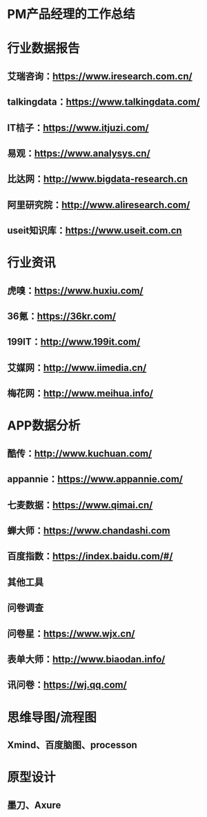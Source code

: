 # PM产品经理的工作总结
# 行业数据报告

## 艾瑞咨询：https://www.iresearch.com.cn/
## talkingdata：https://www.talkingdata.com/
## IT桔子：https://www.itjuzi.com/
## 易观：https://www.analysys.cn/
## 比达网：http://www.bigdata-research.cn
## 阿里研究院：http://www.aliresearch.com/
## useit知识库：https://www.useit.com.cn


# 行业资讯 
## 虎嗅：https://www.huxiu.com/
## 36氪：https://36kr.com/
## 199IT：http://www.199it.com/
## 艾媒网：http://www.iimedia.cn/
## 梅花网：http://www.meihua.info/

# APP数据分析 
## 酷传：http://www.kuchuan.com/
## appannie：https://www.appannie.com/
## 七麦数据：https://www.qimai.cn/
## 蝉大师：https://www.chandashi.com
## 百度指数：https://index.baidu.com/#/

## 其他工具

## 问卷调查 
## 问卷星：https://www.wjx.cn/ 
## 表单大师：http://www.biaodan.info/ 
## 讯问卷：https://wj.qq.com/

# 思维导图/流程图 
## Xmind、百度脑图、processon

# 原型设计 
## 墨刀、Axure
